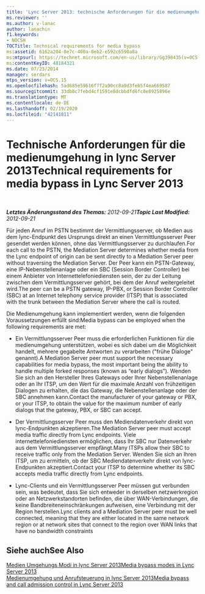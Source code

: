 ```yaml
---
title: 'Lync Server 2013: technische Anforderungen für die medienumgehung'
ms.reviewer: ''
ms.author: v-lanac
author: lanachin
f1.keywords:
- NOCSH
TOCTitle: Technical requirements for media bypass
ms:assetid: 6162a204-0e7c-460a-8eb2-e592c6590a8a
ms:mtpsurl: https://technet.microsoft.com/en-us/library/Gg398435(v=OCS.15)
ms:contentKeyID: 48184321
ms.date: 07/23/2014
manager: serdars
mtps_version: v=OCS.15
ms.openlocfilehash: 5ad685e59616f7f2a90cc8a9d3feb5f4ea669587
ms.sourcegitcommit: 33db8c7febd4cf1591e8dcbbdfd6fc8e8925896e
ms.translationtype: MT
ms.contentlocale: de-DE
ms.lasthandoff: 02/19/2020
ms.locfileid: "42141811"
---
```

<div data-xmlns="http://www.w3.org/1999/xhtml">

<div class="topic" data-xmlns="http://www.w3.org/1999/xhtml" data-msxsl="urn:schemas-microsoft-com:xslt" data-cs="http://msdn.microsoft.com/">

<div data-asp="https://msdn2.microsoft.com/asp">

# <a name="technical-requirements-for-media-bypass-in-lync-server-2013"></a><span data-ttu-id="48b79-102">Technische Anforderungen für die medienumgehung in lync Server 2013</span><span class="sxs-lookup"><span data-stu-id="48b79-102">Technical requirements for media bypass in Lync Server 2013</span></span>

</div>

<div id="mainSection">

<div id="mainBody">

<span> </span>

<span data-ttu-id="48b79-103">_**Letztes Änderungsstand des Themas:** 2012-09-21_</span><span class="sxs-lookup"><span data-stu-id="48b79-103">_**Topic Last Modified:** 2012-09-21_</span></span>

<span data-ttu-id="48b79-104">Für jeden Anruf im PSTN bestimmt der Vermittlungsserver, ob Medien aus dem lync-Endpunkt des Ursprungs direkt an einen Vermittlungsserver Peer gesendet werden können, ohne das Vermittlungsserver zu durchlaufen.</span><span class="sxs-lookup"><span data-stu-id="48b79-104">For each call to the PSTN, the Mediation Server determines whether media from the Lync endpoint of origin can be sent directly to a Mediation Server peer without traversing the Mediation Server.</span></span> <span data-ttu-id="48b79-105">Der Peer kann ein PSTN-Gateway, eine IP-Nebenstellenanlage oder ein SBC (Session Border Controller) bei einem Anbieter von Internettelefoniediensten sein, der zu der Leitung zwischen dem Vermittlungsserver gehört, bei dem der Anruf weitergeleitet wird.</span><span class="sxs-lookup"><span data-stu-id="48b79-105">The peer can be a PSTN gateway, IP-PBX, or Session Border Controller (SBC) at an Internet telephony service provider (ITSP) that is associated with the trunk between the Mediation Server where the call is routed.</span></span>

<span data-ttu-id="48b79-106">Die Medienumgehung kann implementiert werden, wenn die folgenden Voraussetzungen erfüllt sind:</span><span class="sxs-lookup"><span data-stu-id="48b79-106">Media bypass can be employed when the following requirements are met:</span></span>

  - <span data-ttu-id="48b79-107">Ein Vermittlungsserver Peer muss die erforderlichen Funktionen für die medienumgehung unterstützen, wobei es sich dabei um die Möglichkeit handelt, mehrere gegabelte Antworten zu verarbeiten ("frühe Dialoge" genannt).</span><span class="sxs-lookup"><span data-stu-id="48b79-107">A Mediation Server peer must support the necessary capabilities for media bypass, the most important being the ability to handle multiple forked responses (known as “early dialogs”).</span></span> <span data-ttu-id="48b79-108">Wenden Sie sich an den Hersteller Ihres Gateways oder Ihrer Nebenstellenanlage oder an Ihr ITSP, um den Wert für die maximale Anzahl von frühzeitigen Dialogen zu erhalten, die das Gateway, die Nebenstellenanlage oder der SBC annehmen kann.</span><span class="sxs-lookup"><span data-stu-id="48b79-108">Contact the manufacturer of your gateway or PBX, or your ITSP, to obtain the value for the maximum number of early dialogs that the gateway, PBX, or SBC can accept.</span></span>

  - <span data-ttu-id="48b79-109">Der Vermittlungsserver Peer muss den Mediendatenverkehr direkt von lync-Endpunkten akzeptieren.</span><span class="sxs-lookup"><span data-stu-id="48b79-109">The Mediation Server peer must accept media traffic directly from Lync endpoints.</span></span> <span data-ttu-id="48b79-110">Viele internettelefoniediensten ermöglichen, dass Ihr SBC nur Datenverkehr aus dem Vermittlungsserver empfängt.</span><span class="sxs-lookup"><span data-stu-id="48b79-110">Many ITSPs allow their SBC to receive traffic only from the Mediation Server.</span></span> <span data-ttu-id="48b79-111">Wenden Sie sich an Ihren ITSP, um zu ermitteln, ob der SBC Mediendatenverkehr direkt von lync-Endpunkten akzeptiert.</span><span class="sxs-lookup"><span data-stu-id="48b79-111">Contact your ITSP to determine whether its SBC accepts media traffic directly from Lync endpoints.</span></span>

  - <span data-ttu-id="48b79-112">Lync-Clients und ein Vermittlungsserver Peer müssen gut verbunden sein, was bedeutet, dass Sie sich entweder in derselben netzwerkregion oder an Netzwerkstandorten befinden, die über WAN-Verbindungen, die keine Bandbreiteneinschränkungen aufweisen, eine Verbindung mit der Region herstellen.</span><span class="sxs-lookup"><span data-stu-id="48b79-112">Lync clients and a Mediation Server peer must be well connected, meaning that they are either located in the same network region or at network sites that connect to the region over WAN links that have no bandwidth constraints</span></span>

<div>

## <a name="see-also"></a><span data-ttu-id="48b79-113">Siehe auch</span><span class="sxs-lookup"><span data-stu-id="48b79-113">See Also</span></span>


[<span data-ttu-id="48b79-114">Medien Umgehungs Modi in lync Server 2013</span><span class="sxs-lookup"><span data-stu-id="48b79-114">Media bypass modes in Lync Server 2013</span></span>](lync-server-2013-media-bypass-modes.md)  
[<span data-ttu-id="48b79-115">Medienumgehung und Anrufsteuerung in lync Server 2013</span><span class="sxs-lookup"><span data-stu-id="48b79-115">Media bypass and call admission control in Lync Server 2013</span></span>](lync-server-2013-media-bypass-and-call-admission-control.md)  
  

</div>

</div>

<span> </span>

</div>

</div>

</div>

